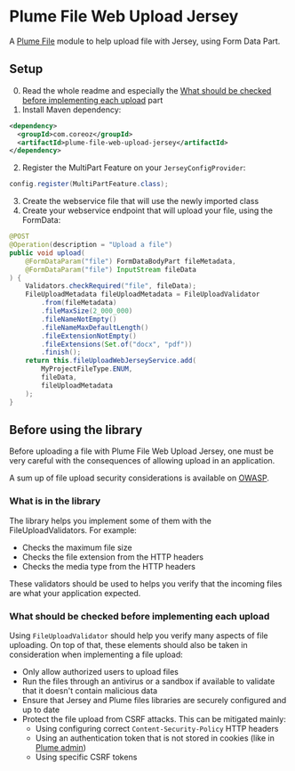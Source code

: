 Plume File Web Upload Jersey
============================

A [Plume File](../) module to help upload file with Jersey, using Form Data Part.

Setup
-----

0. Read the whole readme and especially the [What should be checked before implementing each upload](#what-should-be-checked-before-implementing-each-upload) part
1. Install Maven dependency:
```xml
<dependency>
  <groupId>com.coreoz</groupId>
  <artifactId>plume-file-web-upload-jersey</artifactId>
</dependency>
```
2. Register the MultiPart Feature on your `JerseyConfigProvider`:
```java
config.register(MultiPartFeature.class);
```
3. Create the webservice file that will use the newly imported class
4. Create your webservice endpoint that will upload your file, using the FormData:
```java
@POST
@Operation(description = "Upload a file")
public void upload(
    @FormDataParam("file") FormDataBodyPart fileMetadata,
    @FormDataParam("file") InputStream fileData
) {
    Validators.checkRequired("file", fileData);
    FileUploadMetadata fileUploadMetadata = FileUploadValidator
        .from(fileMetadata)
        .fileMaxSize(2_000_000)
        .fileNameNotEmpty()
        .fileNameMaxDefaultLength()
        .fileExtensionNotEmpty()
        .fileExtensions(Set.of("docx", "pdf"))
        .finish();
    return this.fileUploadWebJerseyService.add(
        MyProjectFileType.ENUM,
        fileData,
        fileUploadMetadata
    );
}
```

Before using the library
------------------------

Before uploading a file with Plume File Web Upload Jersey,
one must be very careful with the consequences of allowing upload in an application.

A sum up of file upload security considerations is available on [OWASP](https://cheatsheetseries.owasp.org/cheatsheets/File_Upload_Cheat_Sheet.html).

### What is in the library

The library helps you implement some of them with the FileUploadValidators. For example:
- Checks the maximum file size
- Checks the file extension from the HTTP headers
- Checks the media type from the HTTP headers

These validators should be used to helps you verify that the incoming files are what your application expected.

### What should be checked before implementing each upload

Using `FileUploadValidator` should help you verify many aspects of file uploading. On top of that, these elements should also be taken in consideration when implementing a file upload: 
- Only allow authorized users to upload files
- Run the files through an antivirus or a sandbox if available to validate that it doesn't contain malicious data
- Ensure that Jersey and Plume files libraries are securely configured and up to date
- Protect the file upload from CSRF attacks. This can be mitigated mainly:
  - Using configuring correct `Content-Security-Policy` HTTP headers
  - Using an authentication token that is not stored in cookies (like in [Plume admin](https://github.com/Coreoz/Plume-admin))
  - Using specific CSRF tokens

